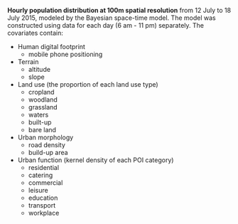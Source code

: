 
**Hourly population distribution at 100m spatial resolution** from 12 July to 18 July 2015, modeled by the Bayesian space-time model. The model was constructed using data for each day (6 am - 11 pm) separately. The covariates contain:
- Human digital footprint
    * mobile phone positioning
- Terrain
    * altitude
    * slope
- Land use (the proportion of each land use type)
    * cropland
    * woodland
    * grassland
    * waters
    * built-up
    * bare land
- Urban morphology
    * road density
    * build-up area
- Urban function (kernel density of each POI category)
    * residential
    * catering
    * commercial
    * leisure
    * education
    * transport
    * workplace
